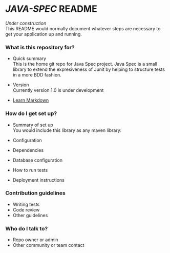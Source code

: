# *JAVA-SPEC* README #

*Under construction*  
This README would normally document whatever steps are necessary to get your application up and running.

### What is this repository for? ###

* Quick summary  
This is the home git repo for Java Spec project.
Java Spec is a small library to extend the expresiveness of Junit by helping to structure tests in a more BDD fashion.

* Version  
Currently version 1.0 is under development

* [Learn Markdown](https://bitbucket.org/tutorials/markdowndemo)

### How do I get set up? ###

* Summary of set up  
You would include this library as any maven library:

* Configuration
* Dependencies
* Database configuration
* How to run tests
* Deployment instructions

### Contribution guidelines ###

* Writing tests
* Code review
* Other guidelines

### Who do I talk to? ###

* Repo owner or admin
* Other community or team contact